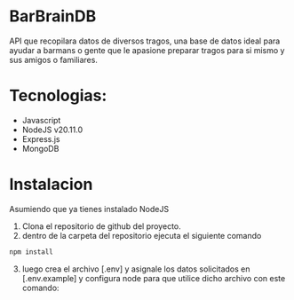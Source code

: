 # BarBrainDB
API que recopilara datos de diversos tragos, una base de datos ideal para ayudar a barmans o gente que le apasione preparar tragos para si mismo y sus amigos o familiares.

# Tecnologias:
- Javascript
- NodeJS v20.11.0
- Express.js
- MongoDB

# Instalacion
Asumiendo que ya tienes instalado NodeJS
1. Clona el repositorio de github del proyecto.
2. dentro de la carpeta del repositorio ejecuta el siguiente comando
```Bash
npm install
```
3. luego crea el archivo [.env] y asignale los datos solicitados en [.env.example] y configura node para que utilice dicho archivo con este comando:
``` Bash

```